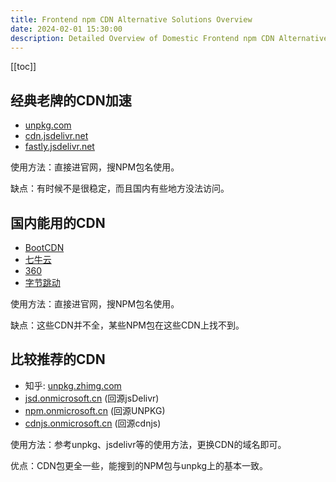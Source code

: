 ```yaml
---
title: Frontend npm CDN Alternative Solutions Overview
date: 2024-02-01 15:30:00
description: Detailed Overview of Domestic Frontend npm CDN Alternative Solutions, including Classic Established CDN Acceleration, Domestic Available CDNs, and Comparatively Recommended CDNs, to assist developers in better choosing suitable CDN acceleration services.
---
```

[[toc]]

## 经典老牌的CDN加速
- [unpkg.com](https://unpkg.com)
- [cdn.jsdelivr.net](https://cdn.jsdelivr.net)
- [fastly.jsdelivr.net](https://fastly.jsdelivr.net)

使用方法：直接进官网，搜NPM包名使用。

缺点：有时候不是很稳定，而且国内有些地方没法访问。

## 国内能用的CDN
- [BootCDN](https://www.bootcdn.cn)
- [七牛云](https://www.staticfile.org)
- [360](http://cdn.baomitu.com)
- [字节跳动](https://cdn.bytedance.com)

使用方法：直接进官网，搜NPM包名使用。

缺点：这些CDN并不全，某些NPM包在这些CDN上找不到。

## 比较推荐的CDN
- 知乎: [unpkg.zhimg.com](https://unpkg.zhimg.com)
- [jsd.onmicrosoft.cn](https://jsd.onmicrosoft.cn) (回源jsDelivr)
- [npm.onmicrosoft.cn](npm.onmicrosoft.cn) (回源UNPKG)
- [cdnjs.onmicrosoft.cn](cdnjs.onmicrosoft.cn) (回源cdnjs)

使用方法：参考unpkg、jsdelivr等的使用方法，更换CDN的域名即可。

优点：CDN包更全一些，能搜到的NPM包与unpkg上的基本一致。
